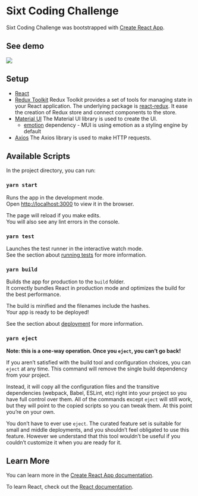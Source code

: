# Sixt Coding Challenge

Sixt Coding Challenge was bootstrapped with [Create React App](https://github.com/facebook/create-react-app).

## See demo

[![](https://d15rmmnqcyum75.cloudfront.net)](https://d15rmmnqcyum75.cloudfront.net)

## Setup

- [React](https://reactjs.org/)
- [Redux Toolkit](https://redux-toolkit.js.org/)
  Redux Toolkit provides a set of tools for managing state in your React application. The underlying package is [react-redux](https://react-redux.js.org/). It ease the creation of Redux store and connect components to the store.
- [Material UI](https://mui.com/)
  The Material UI library is used to create the UI.
  - [emotion](https://emotion.sh/docs/introduction) dependency - MUI is using emotion as a styling engine by default
- [Axios](https://github.com/axios/axios)
  The Axios library is used to make HTTP requests.

## Available Scripts

In the project directory, you can run:

### `yarn start`

Runs the app in the development mode.\
Open [http://localhost:3000](http://localhost:3000) to view it in the browser.

The page will reload if you make edits.\
You will also see any lint errors in the console.

### `yarn test`

Launches the test runner in the interactive watch mode.\
See the section about [running tests](https://facebook.github.io/create-react-app/docs/running-tests) for more information.

### `yarn build`

Builds the app for production to the `build` folder.\
It correctly bundles React in production mode and optimizes the build for the best performance.

The build is minified and the filenames include the hashes.\
Your app is ready to be deployed!

See the section about [deployment](https://facebook.github.io/create-react-app/docs/deployment) for more information.

### `yarn eject`

**Note: this is a one-way operation. Once you `eject`, you can’t go back!**

If you aren’t satisfied with the build tool and configuration choices, you can `eject` at any time. This command will remove the single build dependency from your project.

Instead, it will copy all the configuration files and the transitive dependencies (webpack, Babel, ESLint, etc) right into your project so you have full control over them. All of the commands except `eject` will still work, but they will point to the copied scripts so you can tweak them. At this point you’re on your own.

You don’t have to ever use `eject`. The curated feature set is suitable for small and middle deployments, and you shouldn’t feel obligated to use this feature. However we understand that this tool wouldn’t be useful if you couldn’t customize it when you are ready for it.

## Learn More

You can learn more in the [Create React App documentation](https://facebook.github.io/create-react-app/docs/getting-started).

To learn React, check out the [React documentation](https://reactjs.org/).
